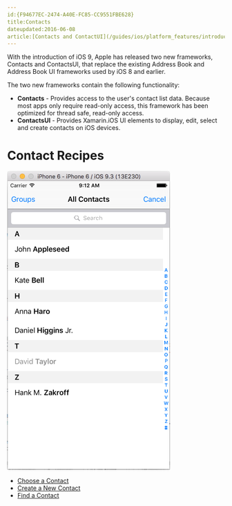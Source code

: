 ```yaml
---
id:{F94677EC-2474-A40E-FC85-CC9551FBE628}  
title:Contacts  
dateupdated:2016-06-08
article:[Contacts and ContactUI](/guides/ios/platform_features/introduction_to_ios9/contacts/) 
---
```


With the introduction of iOS 9, Apple has released two new frameworks, Contacts and ContactsUI, that replace the existing Address Book and Address Book UI frameworks used by iOS 8 and earlier.

The two new frameworks contain the following functionality:

* **Contacts** - Provides access to the user's contact list data. Because most apps only require read-only access, this framework has been optimized for thread safe, read-only access.
* **ContactsUI** - Provides Xamarin.iOS UI elements to display, edit, select and create contacts on iOS devices.

# Contact Recipes

 [ ![](Images/Choose01.png)](Images/Choose01.png)

-   <span class="noChildren"><a href="/recipes/ios/shared_resources/contacts/choose_a_contact">Choose a
    Contact</a></span> 
-   <span class="noChildren"><a href="/recipes/ios/shared_resources/contacts/create_a_new_contact">Create a New
    Contact</a></span> 
-   <span class="noChildren"><a href="/recipes/ios/shared_resources/contacts/find_a_contact">Find a
    Contact</a></span>